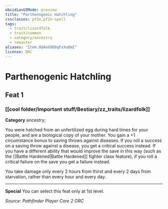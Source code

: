 ```yaml
---
obsidianUIMode: preview
title: "Parthenogenic Hatchling"
cssclasses: pf2e,pf2e-spell
tags:
  - trait/lizardfolk
  - trait/common
  - category/ancestry
  - remaster
aliases: "Item.8QAxU9Q8qFxXuBmI"
license: ORC
---
```

# Parthenogenic Hatchling
## Feat 1
### [[cool folder/Important stuff/Bestiary/zz_traits/lizardfolk]]

**Category** ancestry; 




You were hatched from an unfertilized egg during hard times for your people, and are a biological copy of your mother. You gain a +1 circumstance bonus to saving throws against diseases. If you roll a success on a saving throw against a disease, you get a critical success instead. If you have a different ability that would improve the save in this way (such as the [[Battle Hardened|Battle Hardened]] fighter class feature), if you roll a critical failure on the save you get a failure instead.

You take damage only every 2 hours from thirst and every 2 days from starvation, rather than every hour and every day.

* * *

**Special** You can select this feat only at 1st level.

*Source: Pathfinder Player Core 2*
*ORC*